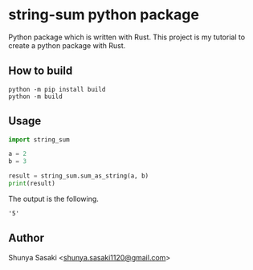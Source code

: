 # string-sum python package

Python package which is written with Rust.
This project is my tutorial to create a python package with Rust.


## How to build

```shell
python -m pip install build
python -m build
```


## Usage

```python
import string_sum

a = 2
b = 3

result = string_sum.sum_as_string(a, b)
print(result)
```

The output is the following.

```
'5'
```


## Author

Shunya Sasaki &lt;shunya.sasaki1120@gmail.com&gt;
